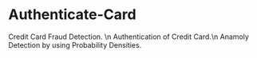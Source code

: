 # Authenticate-Card
Credit Card Fraud Detection. \n
Authentication of Credit Card.\n 
Anamoly Detection by using Probability Densities.
